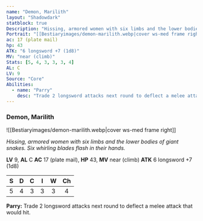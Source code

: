 ```yaml
---
name: "Demon, Marilith"
layout: "Shadowdark"
statblock: true
Description: "Hissing, armored women with six limbs and the lower bodies of giant snakes. Six whirling blades flash in their hands."
Portrait: "[[Bestiaryimages/demon-marilith.webp|cover ws-med frame right]]"
ac: 17 (plate mail)
hp: 43
ATK: "6 longsword +7 (1d8)"
MV: "near (climb)"
Stats: [5, 4, 3, 3, 3, 4]
AL: C
LV: 9
Source: "Core"
Abilities:
  - name: "Parry"
    desc: "Trade 2 longsword attacks next round to deflect a melee attack that would hit."
---
```


### Demon, Marilith

![[Bestiaryimages/demon-marilith.webp|cover ws-med frame right]]

_Hissing, armored women with six limbs and the lower bodies of giant snakes. Six whirling blades flash in their hands._

**LV** 9, **AL** C
**AC** 17 (plate mail), **HP** 43, **MV** near (climb)
**ATK** 6 longsword +7 (1d8)

|  S  |  D  |  C  |  I  |  W  |  Ch  |
|:---:|:---:|:---:|:---:|:---:|:----:|
| 5 | 4 | 3 | 3 | 3 | 4 |

**Parry:** Trade 2 longsword attacks next round to deflect a melee attack that would hit.

